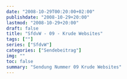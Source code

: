 ```yaml
---
date: "2008-10-29T00:20:00+02:00"
publishdate: "2008-10-29+20:00"
lastmod: "2008-10-29+20:00"
draft: false
title: "SfdvW - 09 - Krude Websites"
tags: [""]
series: ["SfdvW"]
categories: ["Sendebeitrag"]
img: ""
toc: false
summary: "Sendung Nummer 09 Krude Websites"
---
```


<div id="example"></div>
<script src="https://cdn.podlove.org/web-player/embed.js"></script>
<script>
  podlovePlayer('#example', '/blog/sfdvw09.json');
</script>
